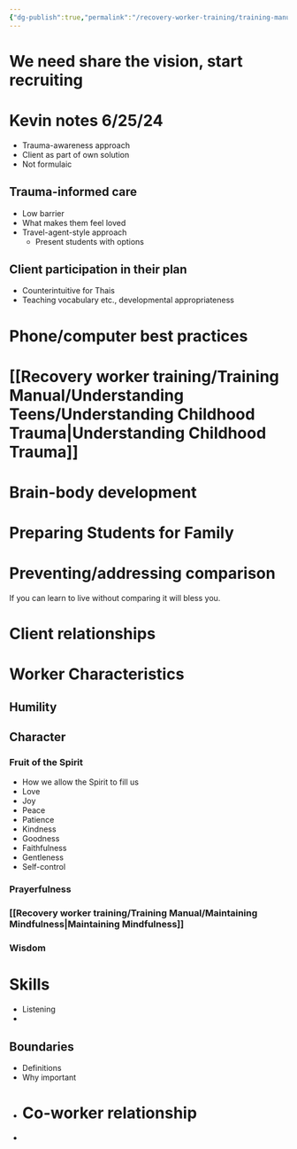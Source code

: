 ```yaml
---
{"dg-publish":true,"permalink":"/recovery-worker-training/training-manual/introduction/overview-of-topics/"}
---
```


# We need share the vision, start recruiting

# Kevin notes 6/25/24
- Trauma-awareness approach
- Client as part of own solution
- Not formulaic

## Trauma-informed care
- Low barrier
- What makes them feel loved
- Travel-agent-style approach
	- Present students with options
## Client participation in their plan
- Counterintuitive for Thais
- Teaching vocabulary etc., developmental appropriateness


# Phone/computer best practices


# [[Recovery worker training/Training Manual/Understanding Teens/Understanding Childhood Trauma\|Understanding Childhood Trauma]]
# Brain-body development

# Preparing Students for Family


# Preventing/addressing comparison
If you can learn to live without comparing it will bless you.



# Client relationships

# Worker Characteristics


## Humility
## Character
### Fruit of the Spirit
- How we allow the Spirit to fill us
- Love
- Joy
- Peace
- Patience
- Kindness
- Goodness
- Faithfulness
- Gentleness
- Self-control
### Prayerfulness
### [[Recovery worker training/Training Manual/Maintaining Mindfulness\|Maintaining Mindfulness]]

### Wisdom


# Skills
- Listening
- 


## Boundaries
- Definitions
- Why important
- # Co-worker relationship
- 
#
